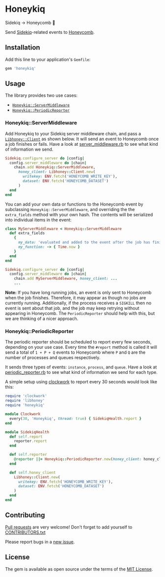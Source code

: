# Honeykiq

Sidekiq → Honeycomb 🐝

Send [Sidekiq](https://sidekiq.org)-related events to [Honeycomb](https://www.honeycomb.io).

## Installation

Add this line to your application's `Gemfile`:

```ruby
gem 'honeykiq'
```

## Usage

The library provides two use cases:

- [`Honeykiq::ServerMiddleware`]
- [`Honeykiq::PeriodicReporter`]

[`Honeykiq::ServerMiddleware`]: #HoneykiqServerMiddleware
[`Honeykiq::PeriodicReporter`]: #HoneykiqPeriodicReporter

### Honeykiq::ServerMiddleware

Add Honeykiq to your Sidekiq server middleware chain, and pass a [`Libhoney::Client`][libhoney] as shown below. It will send an event to Honeycomb once a job finishes or fails.  Have a look at [server_middleware.rb] to see what kind of information we send.

[server_middleware.rb]: https://github.com/carwow/honeykiq/blob/master/lib/honeykiq/server_middleware.rb

```ruby
Sidekiq.configure_server do |config|
  config.server_middleware do |chain|
    chain.add Honeykiq::ServerMiddleware,
      honey_client: Libhoney::Client.new(
        writekey: ENV.fetch('HONEYCOMB_WRITE_KEY'),
        dataset: ENV.fetch('HONEYCOMB_DATASET')
      )
  end
end
```

You can add your own data or functions to the Honeycomb event by subclassing `Honeykiq::ServerMiddleware`, and overriding the the `extra_fields` method with your own hash. The contents will be serialized into individual items in the event:

```ruby
class MyServerMiddleware < Honeykiq::ServerMiddleware
  def extra_fields
    {
      my_data: 'evaluated and added to the event after the job has finished/errored',
      my_function: -> { Time.now }
    }
  end
end

Sidekiq.configure_server do |config|
  config.server_middleware do |chain|
    chain.add MyServerMiddleware, honey_client: ...
    ...
```

**Note:** If you have long running jobs, an event is only sent to Honeycomb when the job finishes. Therefore, it may appear as though no jobs are currently running.  Additionally, if the process receives a `SIGKILL` then no event is sent about that job, and the job may keep retrying without appearing in Honeycomb. The `PeriodicReporter` should help with this, but we are thinking of a nicer approach.

### Honeykiq::PeriodicReporter

The periodic reporter should be scheduled to report every few seconds, depending on your use case. Every time the `#report` method is called it will send a total of `1 + P + Q` events to Honeycomb where `P` and `Q` are the number of processes and queues respectively.

It sends three types of events: `instance`, `process`, and `queue`. Have a look at [periodic_reporter.rb] to see what kind of information we send for each type.

[periodic_reporter.rb]: https://github.com/carwow/honeykiq/blob/master/lib/honeykiq/periodic_reporter.rb

A simple setup using [clockwork] to report every 30 seconds would look like this:

[clockwork]: https://github.com/Rykian/clockwork

```ruby
require 'clockwork'
require 'libhoney'
require 'honeykiq'

module Clockwork
  every(30, 'Honeykiq', thread: true) { SidekiqHealth.report }
end

module SidekiqHealth
  def self.report
    reporter.report
  end

  def self.reporter
    @reporter ||= Honeykiq::PeriodicReporter.new(honey_client: honey_client)
  end

  def self.honey_client
    Libhoney::Client.new(
      writekey: ENV.fetch('HONEYCOMB_WRITE_KEY'),
      dataset: ENV.fetch('HONEYCOMB_DATASET')
    )
  end
end
```

## Contributing

[Pull requests](https://github.com/carwow/honeykiq/pulls) are very welcome! Don't forget to add yourself to [CONTRIBUTORS.txt]

Please report bugs in a [new issue](https://github.com/carwow/honeykiq/issues/new).

[CONTRIBUTORS.txt]: https://github.com/carwow/honeykiq/blob/master/CONTRIBUTORS.txt

## License

The gem is available as open source under the terms of the [MIT License](https://opensource.org/licenses/MIT).

[libhoney]: https://github.com/honeycombio/libhoney-rb
